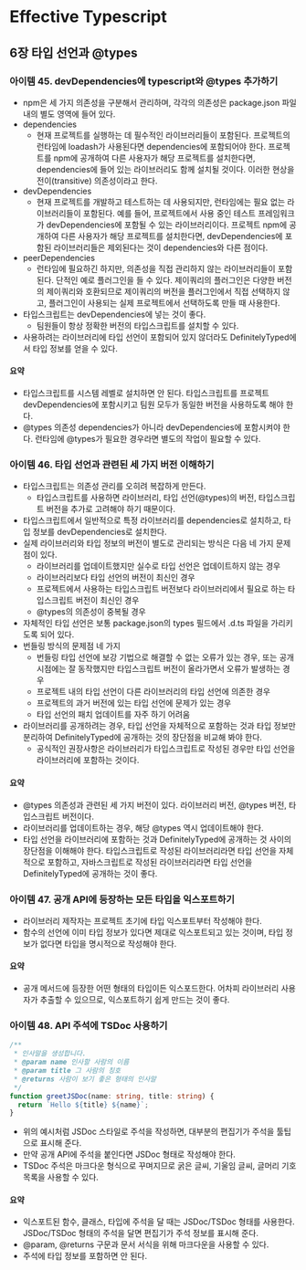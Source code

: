 # Effective Typescript

## 6장 타입 선언과 @types

### 아이템 45. devDependencies에 typescript와 @types 추가하기

- npm은 세 가지 의존성을 구분해서 관리하며, 각각의 의존성은 package.json 파일 내의 별도 영역에 들어 있다.
- dependencies
  - 현재 프로젝트를 실행하는 데 필수적인 라이브러리들이 포함된다. 프로젝트의 런타임에 loadash가 사용된다면 dependencies에 포함되어야 한다. 프로젝트를 npm에 공개하여 다른 사용자가 해당 프로젝트를 설치한다면, dependencies에 들어 있는 라이브러리도 함께 설치될 것이다. 이러한 현상을 전이(transitive) 의존성이라고 한다.
- devDependencies
  - 현재 프로젝트를 개발하고 테스트하는 데 사용되지만, 런타임에는 필요 없는 라이브러리들이 포함된다. 예를 들어, 프로젝트에서 사용 중인 테스트 프레임워크가 devDependencies에 포함될 수 있는 라이브러리이다. 프로젝트 npm에 공개하여 다른 사용자가 해당 프로젝트를 설치한다면, devDependencies에 포함된 라이브러리들은 제외된다는 것이 dependencies와 다른 점이다.
- peerDependencies
  - 런타임에 필요하긴 하지만, 의존성을 직접 관리하지 않는 라이브러리들이 포함된다. 단적인 예로 플러그인을 들 수 있다. 제이쿼리의 플러그인은 다양한 버전의 제이쿼리와 호환되므로 제이쿼리의 버전을 플러그인에서 직접 선택하지 않고, 플러그인이 사용되는 실제 프로젝트에서 선택하도록 만들 때 사용한다.
- 타입스크립트는 devDependencies에 넣는 것이 좋다.
  - 팀원들이 항상 정확한 버전의 타입스크립트를 설치할 수 있다.
- 사용하려는 라이브러리에 타입 선언이 포함되어 있지 않더라도 DefinitelyTyped에서 타입 정보를 얻을 수 있다.

#### 요약

- 타입스크립트를 시스템 레벨로 설치하면 안 된다. 타입스크립트를 프로젝트 devDependencies에 포함시키고 팀원 모두가 동일한 버전을 사용하도록 해야 한다.
- @types 의존성 dependencies가 아니라 devDependencies에 포함시켜야 한다. 런타임에 @types가 필요한 경우라면 별도의 작업이 필요할 수 있다.

### 아이템 46. 타입 선언과 관련된 세 가지 버전 이해하기

- 타입스크립트는 의존성 관리를 오히려 복잡하게 만든다.
  - 타입스크립트를 사용하면 라이브러리, 타입 선언(@types)의 버전, 타입스크립트 버전을 추가로 고려해야 하기 때문이다.
- 타입스크립트에서 일반적으로 특정 라이브러리를 dependencies로 설치하고, 타입 정보를 devDependencies로 설치한다.
- 실제 라이브러리와 타입 정보의 버전이 별도로 관리되는 방식은 다음 네 가지 문제점이 있다.
  - 라이브러리를 업데이트했지만 실수로 타입 선언은 업데이트하지 않는 경우
  - 라이브러리보다 타입 선언의 버전이 최신인 경우
  - 프로젝트에서 사용하는 타입스크립트 버전보다 라이브러리에서 필요로 하는 타입스크립트 버전이 최신인 경우
  - @types의 의존성이 중복될 경우
- 자체적인 타입 선언은 보통 package.json의 types 필드에서 .d.ts 파일을 가리키도록 되어 있다.
- 번들링 방식의 문제점 네 가지
  - 번들링 타입 선언에 보강 기법으로 해결할 수 없는 오류가 있는 경우, 또는 공개 시점에는 잘 동작했지만 타입스크립트 버전이 올라가면서 오류가 발생하는 경우
  - 프로젝트 내의 타입 선언이 다른 라이브러리의 타입 선언에 의존한 경우
  - 프로젝트의 과거 버전에 있는 타입 선언에 문제가 있는 경우
  - 타입 선언의 패치 업데이트를 자주 하기 어려움
- 라이브러리를 공개하려는 경우, 타입 선언을 자체적으로 포함하는 것과 타입 정보만 분리하여 DefinitelyTyped에 공개하는 것의 장단점을 비교해 봐야 한다.
  - 공식적인 권장사항은 라이브러리가 타입스크립트로 작성된 경우만 타입 선언을 라이브러리에 포함하는 것이다.

#### 요약

- @types 의존성과 관련된 세 가지 버전이 있다. 라이브러리 버전, @types 버전, 타입스크립트 버전이다.
- 라이브러리를 업데이트하는 경우, 해당 @types 역시 업데이트해야 한다.
- 타입 선언을 라이브러리에 포함하는 것과 DefinitelyTyped에 공개하는 것 사이의 장단점을 이해해야 한다. 타입스크립트로 작성된 라이브러리라면 타입 선언을 자체적으로 포함하고, 자바스크립트로 작성된 라이브러리라면 타입 선언을 DefinitelyTyped에 공개하는 것이 좋다.

### 아이템 47. 공개 API에 등장하는 모든 타입을 익스포트하기

- 라이브러리 제작자는 프로젝트 초기에 타입 익스포트부터 작성해야 한다.
- 함수의 선언에 이미 타입 정보가 있다면 제대로 익스포트되고 있는 것이며, 타입 정보가 없다면 타입을 명시적으로 작성해야 한다.

#### 요약

- 공개 메서드에 등장한 어떤 형태의 타입이든 익스포드한다. 어차피 라이브러리 사용자가 추출할 수 있으므로, 익스포트하기 쉽게 만드는 것이 좋다.

### 아이템 48. API 주석에 TSDoc 사용하기

```typescript
/**
 * 인사말을 생성합니다.
 * @param name 인사할 사람의 이름
 * @param title 그 사람의 칭호
 * @returns 사람이 보기 좋은 형태의 인사말
 */
function greetJSDoc(name: string, title: string) {
  return `Hello ${title} ${name}`;
}
```

- 위의 예시처럼 JSDoc 스타일로 주석을 작성하면, 대부분의 편집기가 주석을 툴팁으로 표시해 준다.
- 만약 공개 API에 주석을 붙인다면 JSDoc 형태로 작성해야 한다.
- TSDoc 주석은 마크다운 형식으로 꾸며지므로 굵은 글씨, 기울임 글씨, 글머리 기호 목록을 사용할 수 있다.

#### 요약

- 익스포트된 함수, 클래스, 타입에 주석을 달 때는 JSDoc/TSDoc 형태를 사용한다. JSDoc/TSDoc 형태의 주석을 달면 편집기가 주석 정보를 표시해 준다.
- @param, @returns 구문과 문서 서식을 위해 마크다운을 사용할 수 있다.
- 주석에 타입 정보를 포함하면 안 된다.
